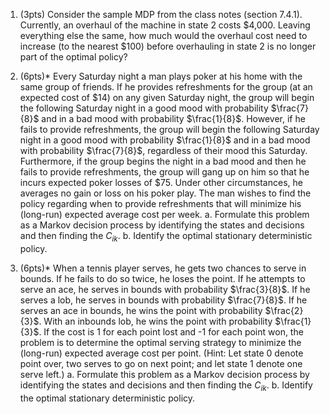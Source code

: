 <div class='assignmentContainer' id='Homework 14' sub-name='Markov decision processes' due='2023-12-08' grading-notes-link=''><div>

1. (3pts) Consider the sample MDP from the class notes (section 7.4.1). Currently, an overhaul of the machine in state 2 costs \$4,000. Leaving everything else the same, how much would the overhaul cost need to increase (to the nearest \$100) before overhauling in state 2 is no longer part of the optimal policy?

1. (6pts)* Every Saturday night a man plays poker at his home with the same group of friends. If he provides refreshments for the group (at an expected cost of \$14) on any given Saturday night, the group will begin the following Saturday night in a good mood with probability $\frac{7}{8}$ and in a bad mood with probability $\frac{1}{8}$. However, if he fails to provide refreshments, the group will begin the following Saturday night in a good mood with probability $\frac{1}{8}$ and in a bad mood with probability $\frac{7}{8}$, regardless of their mood this Saturday. Furthermore, if the group begins the night in a bad mood and then he fails to provide refreshments, the group will gang up on him so that he incurs expected poker losses of \$75. Under other circumstances, he averages no gain or loss on his poker play. The man wishes to find the policy regarding when to provide refreshments that will minimize his (long-run) expected average cost per week.
   a. Formulate this problem as a Markov decision process by identifying the states and decisions and then finding the $C_{ik}$.
   b. Identify the optimal stationary deterministic policy.

1. (6pts)\*  When a tennis player serves, he gets two chances to serve in bounds. If he fails to do so twice, he loses the point. If he attempts to serve an ace, he serves in bounds with probability $\frac{3}{8}$. If he serves a lob, he serves in bounds with probability $\frac{7}{8}$. If he serves an ace in bounds, he wins the point with probability $\frac{2}{3}$. With an inbounds lob, he wins the point with probability $\frac{1}{3}$. If the cost is 1 for each point lost and -1 for each point won, the problem is to determine the optimal serving strategy to minimize the (long-run) expected average cost per point. (Hint: Let state 0 denote point over, two serves to go on next point; and let state 1 denote one serve left.)
   a. Formulate this problem as a Markov decision process by identifying the states and decisions and then finding the $C_{ik}$.
   b. Identify the optimal stationary deterministic policy.
</div>
</div>
